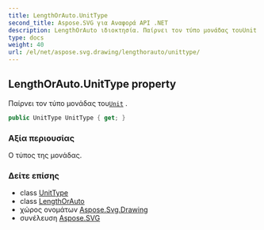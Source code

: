 ```yaml
---
title: LengthOrAuto.UnitType
second_title: Aspose.SVG για Αναφορά API .NET
description: LengthOrAuto ιδιοκτησία. Παίρνει τον τύπο μονάδας τουUnit .
type: docs
weight: 40
url: /el/net/aspose.svg.drawing/lengthorauto/unittype/
---
```

## LengthOrAuto.UnitType property

Παίρνει τον τύπο μονάδας του[`Unit`](../../unit/) .

```csharp
public UnitType UnitType { get; }
```

### Αξία περιουσίας

Ο τύπος της μονάδας.

### Δείτε επίσης

* class [UnitType](../../unittype/)
* class [LengthOrAuto](../)
* χώρος ονομάτων [Aspose.Svg.Drawing](../../lengthorauto/)
* συνέλευση [Aspose.SVG](../../../)


